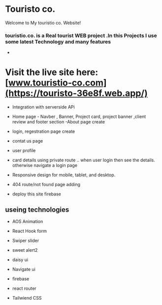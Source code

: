 

# Touristo co.
Welcome to My  touristio co.   Website!
### touristio.co. is a Real tourist  WEB project .In this Projects  I use some latest Technology and many features 
-
# Visit the live site here: [www.touristio-co.com](https://touristo-36e8f.web.app/)


- Integration with serverside  APi
- Home page - Navber , Banner, Project card, project banner ,client review and footer section 
 -About page create 
 - login, regestration page create
 - contat us page 
 - user profile
 

- card details using private route .. when user login then see the details. otherwise navigate a login page 
- Responsive design for mobile, tablet, and desktop.
- 404 route/not found page adding 

- deploy this site  firebase 



## useing technologies

- AOS Animation

- React Hook form

-  Swiper slider

- sweet alert2

- daisy ui

- Navigate ui

- firebase

- react router 

- Tailwiend CSS




